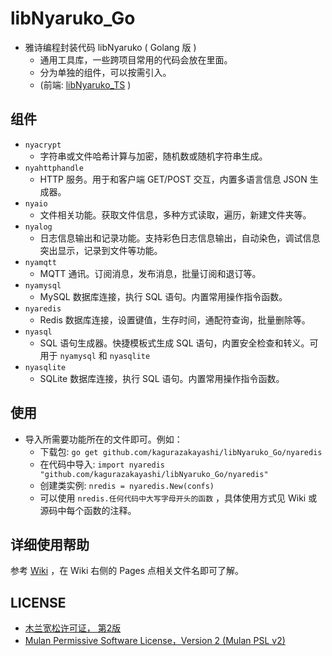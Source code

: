 # libNyaruko_Go
- 雅诗编程封装代码 libNyaruko ( Golang 版 )
  - 通用工具库，一些跨项目常用的代码会放在里面。
  - 分为单独的组件，可以按需引入。
  - (前端: [libNyaruko_TS](https://github.com/kagurazakayashi/libNyaruko_TS) )

## 组件
- `nyacrypt`
  - 字符串或文件哈希计算与加密，随机数或随机字符串生成。
- `nyahttphandle`
  - HTTP 服务。用于和客户端 GET/POST 交互，内置多语言信息 JSON 生成器。
- `nyaio`
  - 文件相关功能。获取文件信息，多种方式读取，遍历，新建文件夹等。
- `nyalog`
  - 日志信息输出和记录功能。支持彩色日志信息输出，自动染色，调试信息突出显示，记录到文件等功能。
- `nyamqtt`
  - MQTT 通讯。订阅消息，发布消息，批量订阅和退订等。
- `nyamysql`
  - MySQL 数据库连接，执行 SQL 语句。内置常用操作指令函数。
- `nyaredis`
  - Redis 数据库连接，设置键值，生存时间，通配符查询，批量删除等。
- `nyasql`
  - SQL 语句生成器。快捷模板式生成 SQL 语句，内置安全检查和转义。可用于 `nyamysql` 和 `nyasqlite`
- `nyasqlite`
  - SQLite 数据库连接，执行 SQL 语句。内置常用操作指令函数。

## 使用
- 导入所需要功能所在的文件即可。例如：
  - 下载包: `go get github.com/kagurazakayashi/libNyaruko_Go/nyaredis`
  - 在代码中导入: `import nyaredis "github.com/kagurazakayashi/libNyaruko_Go/nyaredis"`
  - 创建类实例: `nredis = nyaredis.New(confs)`
  - 可以使用 `nredis.任何代码中大写字母开头的函数` ，具体使用方式见 Wiki 或源码中每个函数的注释。

## 详细使用帮助
参考 [Wiki](https://github.com/kagurazakayashi/libNyaruko_TS/wiki) ，在 Wiki 右侧的 Pages 点相关文件名即可了解。

## LICENSE
- [木兰宽松许可证， 第2版](http://license.coscl.org.cn/MulanPSL2)
- [Mulan Permissive Software License，Version 2 (Mulan PSL v2)](http://license.coscl.org.cn/MulanPSL2)
